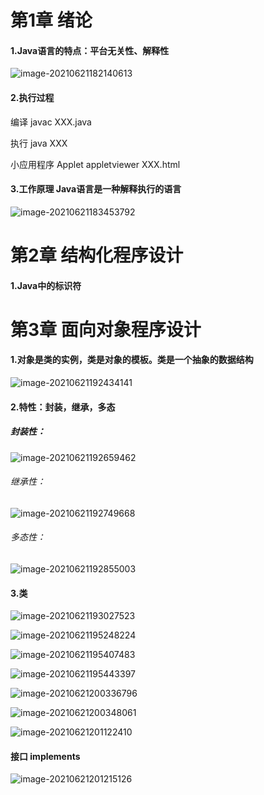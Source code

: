 # 第1章 绪论

#### 1.Java语言的特点：平台无关性、解释性

![image-20210621182140613](C:\Users\app\AppData\Roaming\Typora\typora-user-images\image-20210621182140613.png)

#### 2.执行过程

编译	javac XXX.java

执行	java XXX

小应用程序 Applet appletviewer XXX.html

#### 3.工作原理	Java语言是一种解释执行的语言

![image-20210621183453792](C:\Users\app\AppData\Roaming\Typora\typora-user-images\image-20210621183453792.png)

# 第2章  结构化程序设计

#### 1.Java中的标识符

# 第3章 面向对象程序设计

#### 1.对象是类的实例，类是对象的模板。类是一个抽象的数据结构

![image-20210621192434141](C:\Users\app\AppData\Roaming\Typora\typora-user-images\image-20210621192434141.png)

#### 2.特性：封装，继承，多态

##### 	封装性：

![image-20210621192659462](C:\Users\app\AppData\Roaming\Typora\typora-user-images\image-20210621192659462.png)

###### 	继承性：

![image-20210621192749668](C:\Users\app\AppData\Roaming\Typora\typora-user-images\image-20210621192749668.png)

###### 	多态性：

![image-20210621192855003](C:\Users\app\AppData\Roaming\Typora\typora-user-images\image-20210621192855003.png)

#### 3.类

![image-20210621193027523](C:\Users\app\AppData\Roaming\Typora\typora-user-images\image-20210621193027523.png)

![image-20210621195248224](C:\Users\app\AppData\Roaming\Typora\typora-user-images\image-20210621195248224.png)

![image-20210621195407483](C:\Users\app\AppData\Roaming\Typora\typora-user-images\image-20210621195407483.png)

![image-20210621195443397](C:\Users\app\AppData\Roaming\Typora\typora-user-images\image-20210621195443397.png)

![image-20210621200336796](C:\Users\app\AppData\Roaming\Typora\typora-user-images\image-20210621200336796.png)

![image-20210621200348061](C:\Users\app\AppData\Roaming\Typora\typora-user-images\image-20210621200348061.png)

![image-20210621201122410](C:\Users\app\AppData\Roaming\Typora\typora-user-images\image-20210621201122410.png)

#### 接口 implements

![image-20210621201215126](C:\Users\app\AppData\Roaming\Typora\typora-user-images\image-20210621201215126.png)

